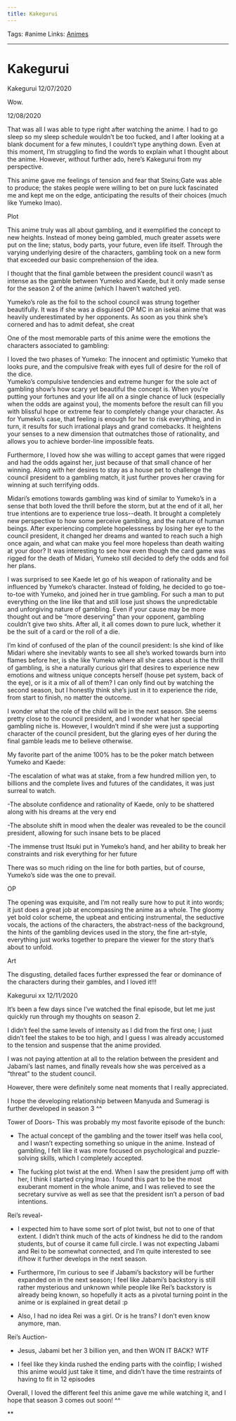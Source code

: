 ```yaml
---
title: Kakegurui
---
```

Tags: #anime
Links: [Animes](out/animes.md)
___
# Kakegurui

Kakegurui 12/07/2020

  

Wow.

  

12/08/2020

  

That was all I was able to type right after watching the anime. I had to go sleep so my sleep schedule wouldn’t be too fucked, and I after looking at a blank document for a few minutes, I couldn’t type anything down. Even at this moment, I’m struggling to find the words to explain what I thought about the anime. However, without further ado, here’s Kakegurui from my perspective.

  

This anime gave me feelings of tension and fear that Steins;Gate was able to produce; the stakes people were willing to bet on pure luck fascinated me and kept me on the edge, anticipating the results of their choices (much like Yumeko lmao). 

  

Plot

This anime truly was all about gambling, and it exemplified the concept to new heights. Instead of money being gambled, much greater assets were put on the line; status, body parts, your future, even life itself. Through the varying underlying desire of the characters, gambling took on a new form that exceeded our basic comprehension of the idea. 

  

I thought that the final gamble between the president council wasn’t as intense as the gamble between Yumeko and Kaede, but it only made sense for the season 2 of the anime (which I haven’t watched yet). 

  

Yumeko’s role as the foil to the school council was strung together beautifully. It was if she was a disguised OP MC in an isekai anime that was heavily underestimated by her opponents. As soon as you think she’s cornered and has to admit defeat, she creat

  

One of the most memorable parts of this anime were the emotions the characters associated to gambling:  
  

I loved the two phases of Yumeko: The innocent and optimistic Yumeko that looks pure, and the compulsive freak with eyes full of desire for the roll of the dice.  
Yumeko’s compulsive tendencies and extreme hunger for the sole act of gambling show’s how scary yet beautiful the concept is. When you’re putting your fortunes and your life all on a single chance of luck (especially when the odds are against you), the moments before the result can fill you with blissful hope or extreme fear to completely change your character. As for Yumeko’s case, that feeling is enough for her to risk everything, and in turn, it results for such irrational plays and grand comebacks. It heightens your senses to a new dimension that outmatches those of rationality, and allows you to achieve border-line impossible feats.

Furthermore, I loved how she was willing to accept games that were rigged and had the odds against her, just because of that small chance of her winning. Along with her desires to stay as a house pet to challenge the council president to a gambling match, it just further proves her craving for winning at such terrifying odds.

  

Midari’s emotions towards gambling was kind of similar to Yumeko’s in a sense that both loved the thrill before the storm, but at the end of it all, her true intentions are to experience true loss--death. It brought a completely new perspective to how some perceive gambling, and the nature of human beings. After experiencing complete hopelessness by losing her eye to the council president, it changed her dreams and wanted to reach such a high once again, and what can make you feel more hopeless than death waiting at your door? It was interesting to see how even though the card game was rigged for the death of Midari, Yumeko still decided to defy the odds and foil her plans.

  

I was surprised to see Kaede let go of his weapon of rationality and be influenced by Yumeko’s character. Instead of folding, he decided to go toe-to-toe with Yumeko, and joined her in true gambling. For such a man to put everything on the line like that and still lose just shows the unpredictable and unforgiving nature of gambling. Even if your cause may be more thought out and be “more deserving” than your opponent, gambling couldn’t give two shits. After all, it all comes down to pure luck, whether it be the suit of a card or the roll of a die.

  

I’m kind of confused of the plan of the council president: Is she kind of like Midari where she inevitably wants to see all she’s worked towards burn into flames before her, is she like Yumeko where all she cares about is the thrill of gambling, is she a naturally curious girl that desires to experience new emotions and witness unique concepts herself (house pet system, back of the eye), or is it a mix of all of them? I can only find out by watching the second season, but I honestly think she’s just in it to experience the ride, from start to finish, no matter the outcome.

  

I wonder what the role of the child will be in the next season. She seems pretty close to the council president, and I wonder what her special gambling niche is. However, I wouldn’t mind if she were just a supporting character of the council president, but the glaring eyes of her during the final gamble leads me to believe otherwise.

  

My favorite part of the anime 100% has to be the poker match between Yumeko and Kaede:

\-The escalation of what was at stake, from a few hundred million yen, to billions and the complete lives and futures of the candidates, it was just surreal to watch. 

\-The absolute confidence and rationality of Kaede, only to be shattered along with his dreams at the very end

\-The absolute shift in mood when the dealer was revealed to be the council president, allowing for such insane bets to be placed

\-The immense trust Itsuki put in Yumeko’s hand, and her ability to break her constraints and risk everything for her future

There was so much riding on the line for both parties, but of course, Yumeko’s side was the one to prevail.

  

OP

The opening was exquisite, and I’m not really sure how to put it into words; it just does a great job at encompassing the anime as a whole. The gloomy yet bold color scheme, the upbeat and enticing instrumental, the seductive vocals, the actions of the characters, the abstract-ness of the background, the hints of the gambling devices used in the story, the fine art-style, everything just works together to prepare the viewer for the story that’s about to unfold.

  

Art

The disgusting, detailed faces further expressed the fear or dominance of the characters during their gambles, and I loved it!!!

  
  
  
  

Kakegurui xx 12/11/2020

It’s been a few days since I’ve watched the final episode, but let me just quickly run through my thoughts on season 2.

I didn’t feel the same levels of intensity as I did from the first one; I just didn’t feel the stakes to be too high, and I guess I was already accustomed to the tension and suspense that the anime provided.

  

I was not paying attention at all to the relation between the president and Jabami’s last names, and finally reveals how she was perceived as a “threat” to the student council.

  

However, there were definitely some neat moments that I really appreciated.

  

I hope the developing relationship between Manyuda and Sumeragi is further developed in season 3 ^^

  

Tower of Doors- This was probably my most favorite episode of the bunch:

-   The actual concept of the gambling and the tower itself was hella cool, and I wasn’t expecting something so unique in the anime. Instead of gambling, I felt like it was more focused on psychological and puzzle-solving skills, which I completely accepted.
    
-   The fucking plot twist at the end. When I saw the president jump off with her, I think I started crying lmao. I found this part to be the most exuberant moment in the whole anime, and I was relieved to see the secretary survive as well as see that the president isn’t a person of bad intentions.
    

  

Rei’s reveal-

-   I expected him to have some sort of plot twist, but not to one of that extent. I didn’t think much of the acts of kindness he did to the random students, but of course it came full circle. I was not expecting Jabami and Rei to be somewhat connected, and I’m quite interested to see if/how it further develops in the next season.
    
-   Furthermore, I’m curious to see if Jabami’s backstory will be further expanded on in the next season; I feel like Jabami’s backstory is still rather mysterious and unknown while people like Rei’s backstory is already being known, so hopefully it acts as a pivotal turning point in the anime or is explained in great detail :p
    
-   Also, I had no idea Rei was a girl. Or is he trans? I don’t even know anymore, man.
    

  

Rei’s Auction-

-   Jesus, Jabami bet her 3 billion yen, and then WON IT BACK? WTF
    
-   I feel like they kinda rushed the ending parts with the coinflip; I wished this anime would just take it time, and didn’t have the time restraints of having to fit in 12 episodes
    

  

  
Overall, I loved the different feel this anime gave me while watching it, and I hope that season 3 comes out soon! ^^

  
  
  
  
**